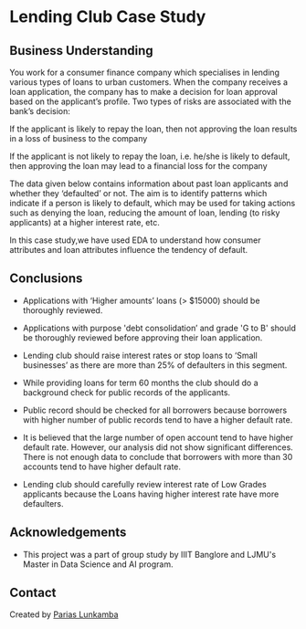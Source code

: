 # Lending Club Case Study

## Business Understanding
You work for a consumer finance company which specialises in lending various types of loans to urban customers. When the company receives a loan application, the company has to make a decision for loan approval based on the applicant’s profile. Two types of risks are associated with the bank’s decision:

If the applicant is likely to repay the loan, then not approving the loan results in a loss of business to the company

If the applicant is not likely to repay the loan, i.e. he/she is likely to default, then approving the loan may lead to a financial loss for the company

 

The data given below contains information about past loan applicants and whether they ‘defaulted’ or not. The aim is to identify patterns which indicate if a person is likely to default, which may be used for taking actions such as denying the loan, reducing the amount of loan, lending (to risky applicants) at a higher interest rate, etc.

 

In this case study,we have used EDA to understand how consumer attributes and loan attributes influence the tendency of default.


## Conclusions
* Applications  with  ‘Higher amounts’ loans (> $15000) should be thoroughly reviewed. 

* Applications with purpose 'debt consolidation’ and grade 'G to B' should be thoroughly reviewed before approving their loan application.

* Lending club should raise interest rates or stop loans to ‘Small businesses’ as there are more than 25% of defaulters in this segment.

* While providing loans for term 60 months the club should do a background check for public records of the applicants. 

* Public record should be checked for all borrowers because borrowers with higher number of public records tend to have a higher default rate.

* It is believed that the large number of open account tend to have higher default rate. However, our analysis did not show significant differences. 
   There is not enough data to conclude that borrowers with more than 30 accounts tend to have higher default rate.

* Lending club should carefully review interest rate of Low Grades applicants because the Loans having higher interest rate have more defaulters.




## Acknowledgements

- This project was a part of group study by IIIT Banglore and LJMU's Master in Data Science and AI program.


## Contact
Created by [Parias Lunkamba](https://www.linkedin.com/in/pariaslmukeba/) 